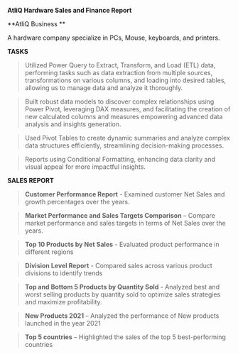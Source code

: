 **AtliQ Hardware Sales and Finance Report**

**AtliQ Business **

A hardware company specialize in  PCs, Mouse, keyboards, and printers.

**TASKS**

>  Utilized Power Query to Extract, Transform, and Load (ETL) data, performing tasks such as data extraction from multiple sources, transformations on various columns, and loading into desired tables, allowing us to manage data and analyze it thoroughly.

>  Built robust data models to discover complex relationships using Power Pivot, leveraging DAX measures, and facilitating the creation of new calculated columns and measures empowering advanced data analysis and insights generation.

>  Used Pivot Tables to create dynamic summaries and analyze complex data structures efficiently, streamlining decision-making processes.

>  Reports using Conditional Formatting, enhancing data clarity and visual appeal for more impactful insights.


**SALES REPORT**

> **Customer Performance Report** - Examined customer Net Sales and growth percentages over the years.

> **Market Performance and Sales Targets Comparison** – Compare market performance and sales targets in terms of Net Sales over the years.

> **Top 10 Products by Net Sales** - Evaluated product performance in different regions

> **Division Level Report** - Compared sales across various product divisions to identify trends

> **Top and Bottom 5 Products by Quantity Sold** - Analyzed best and worst selling products by quantity sold to optimize sales strategies and maximize profitability.

> **New Products 2021** – Analyzed the performance of New products launched in the year 2021

> **Top 5 countries** – Highlighted the sales of the top 5 best-performing countries
